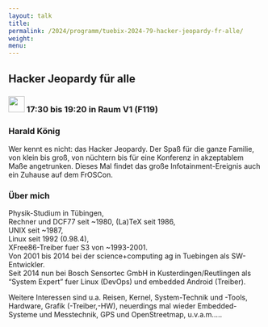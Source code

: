 ```yaml
---
layout: talk
title:
permalink: /2024/programm/tuebix-2024-79-hacker-jeopardy-fr-alle/
weight:
menu:
---
```

## Hacker Jeopardy für alle

### <img height = "32" src="../../../images/workshop.svg"> 17:30 bis 19:20 in Raum V1 (F119)

### Harald König

Wer kennt es nicht: das Hacker Jeopardy. Der Spaß für die ganze Familie, von klein bis groß, von nüchtern bis für eine Konferenz in akzeptablem Maße angetrunken.  Dieses Mal findet das große Infotainment-Ereignis auch ein Zuhause auf dem FrOSCon.

### Über mich

Physik-Studium in Tübingen,  
Rechner und DCF77 seit ~1980, (La)TeX seit 1986,  
UNIX seit ~1987,  
Linux seit 1992 (0.98.4),  
XFree86-Treiber fuer S3 von ~1993-2001.  
Von 2001 bis 2014 bei der science+computing ag in Tuebingen als SW-Entwickler.  
Seit 2014 nun bei Bosch Sensortec GmbH in Kusterdingen/Reutlingen als “System Expert” fuer Linux (DevOps) und embedded Android (Treiber).

Weitere Interessen sind u.a. Reisen, Kernel, System-Technik und -Tools, Hardware, Grafik (-Treiber,-HW), neuerdings mal wieder Embedded-Systeme und Messtechnik, GPS und OpenStreetmap, u.v.a.m…..

